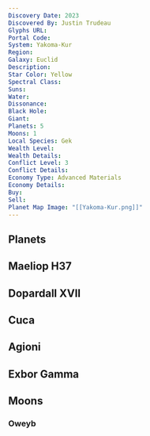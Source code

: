 ```yaml
---
Discovery Date: 2023
Discovered By: Justin Trudeau
Glyphs URL:
Portal Code:
System: Yakoma-Kur
Region:
Galaxy: Euclid
Description:
Star Color: Yellow
Spectral Class:
Suns:
Water:
Dissonance:
Black Hole:
Giant:
Planets: 5
Moons: 1
Local Species: Gek
Wealth Level:
Wealth Details:
Conflict Level: 3
Conflict Details:
Economy Type: Advanced Materials
Economy Details:
Buy:
Sell:
Planet Map Image: "[[Yakoma-Kur.png]]"
---
```


## Planets

## Maeliop H37
## Dopardall XVII
## Cuca
## Agioni
## Exbor Gamma

## Moons

### Oweyb